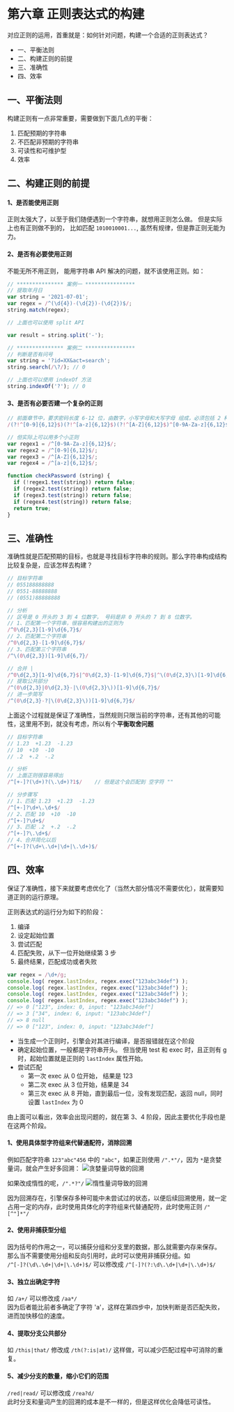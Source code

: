 # 第六章 正则表达式的构建
对应正则的运用，首重就是：如何针对问题，构建一个合适的正则表达式？
- 一、平衡法则
- 二、构建正则的前提
- 三、准确性
- 四、效率

## 一、平衡法则
构建正则有一点非常重要，需要做到下面几点的平衡：
1. 匹配预期的字符串
2. 不匹配非预期的字符串
3. 可读性和可维护型
4. 效率

## 二、构建正则的前提
#### 1、是否能使用正则
正则太强大了，以至于我们随便遇到一个字符串，就想用正则怎么做。 但是实际上也有正则做不到的， 比如匹配 `1010010001...`, 虽然有规律，但是靠正则无能为力。

#### 2、是否有必要使用正则
不能无所不用正则， 能用字符串 API 解决的问题，就不该使用正则。如：
```js
// *************** 案例一 ****************
// 提取年月日
var string = '2021-07-01';
var regex = /^(\d{4})-(\d{2})-(\d{2})$/;
string.match(regex);

// 上面也可以使用 split API

var result = string.split('-');

// *************** 案例二 ****************
// 判断是否有问号
var string = '?id=XX&act=search';
string.search(/\?/); // 0

// 上面也可以使用 indexOf 方法
string.indexOf('?'); // 0
```

#### 3、是否有必要否建一个复杂的正则
```js
// 前面章节中，要求密码长度 6-12 位，由数字，小写字母和大写字母 组成，必须包括 2 种字符。
/(?!^[0-9]{6,12}$)(?!^[a-z]{6,12}$)(?!^[A-Z]{6,12}$)^[0-9A-Za-z]{6,12}$/

// 但实际上可以用多个小正则
var regex1 = /^[0-9A-Za-z]{6,12}$/;
var regex2 = /^[0-9]{6,12}$/;
var regex3 = /^[A-Z]{6,12}$/;
var regex4 = /^[a-z]{6,12}$/;

function checkPassword (string) {
  if (!regex1.test(string)) return false;
  if (regex2.test(string)) return false;
  if (regex3.test(string)) return false;
  if (regex4.test(string)) return false;
  return true;
}
```

## 三、准确性
准确性就是匹配预期的目标，也就是寻找目标字符串的规则。那么字符串构成结构比较复杂是，应该怎样去构建？
```js
// 目标字符串
// 055188888888
// 0551-88888888
// (0551)88888888

// 分析
// 区号是 0 开头的 3 到 4 位数字， 号码是非 0 开头的 7 到 8 位数字。
// 1、匹配第一个字符串，很容易构建出的正则为
/^0\d{2,3}[1-9]\d{6,7}$/
// 2、匹配第二个字符串
/^0\d{2,3}-[1-9]\d{6,7}$/
// 3、匹配第三个字符串
/^\(0\d{2,3})[1-9]\d{6,7}/

// 合并 | 
/^0\d{2,3}[1-9]\d{6,7}$|^0\d{2,3}-[1-9]\d{6,7}$|^\(0\d{2,3}\)[1-9]\d{6,7}$/
// 提取公共部分
/^(0\d{2,3}|0\d{2,3}-|\(0\d{2,3}\))[1-9]\d{6,7}$/
// 进一步简写
/^(0\d{2,3}-?|\(0\d{2,3}\))[1-9]\d{6,7}$/
```
上面这个过程就是保证了准确性，当然规则只限当前的字符串，还有其他的可能性，这里用不到，就没有考虑，所以有个**平衡取舍问题**

```js
// 目标字符串
// 1.23  +1.23  -1.23
// 10  +10  -10
// .2  +.2  -.2

// 分析
// 上面正则很容易得出
/^[+-]?(\d+)?(\.\d+)?1$/    // 但是这个会匹配到 空字符 ""

// 分步骤写
// 1、匹配 1.23  +1.23  -1.23
/^[+-]?\d+\.\d+$/
// 2、匹配 10  +10  -10
/^[+-]?\d+$/
// 3、匹配 .2  +.2  -.2
/^[+-]?\.\d+$/
// 4、合并简化以后
/^[+-]?(\d+\.\d+|\d+|\.\d+)$/
```
## 四、效率
保证了准确性，接下来就要考虑优化了（当然大部分情况不需要优化），就需要知道正则的运行原理。

正则表达式的运行分为如下的阶段：
1. 编译
2. 设定起始位置
3. 尝试匹配
4. 匹配失败，从下一位开始继续第 3 步
5. 最终结果，匹配成功或者失败

```js
var regex = /\d+/g;
console.log( regex.lastIndex, regex.exec("123abc34def") );
console.log( regex.lastIndex, regex.exec("123abc34def") );
console.log( regex.lastIndex, regex.exec("123abc34def") );
console.log( regex.lastIndex, regex.exec("123abc34def") );
// => 0 ["123", index: 0, input: "123abc34def"]
// => 3 ["34", index: 6, input: "123abc34def"]
// => 8 null
// => 0 ["123", index: 0, input: "123abc34def"]
```
- 当生成一个正则时，引擎会对其进行编译，是否报错就在这个阶段
- 确定起始位置，一般都是字符串开头。 但当使用 test 和 exec 时，且正则有 g 时，起始位置就是正则的 `lastIndex` 属性开始。
- 尝试匹配
  - 第一次 exec 从 0 位开始， 结果是 123
  - 第二次 exec 从 3 位开始，结果是 34
  - 第三次 exec 从 8 开始，直到最后一位，没有发现匹配，返回 null，同时设置 `lastIndex` 为 0

由上面可以看出，效率会出现问题的，就在第 3、4 阶段，因此主要优化手段也是在这两个阶段。

#### 1、使用具体型字符组来代替通配符，消除回溯
例如匹配字符串 `123"abc"456` 中的 `"abc"`，如果正则使用 `/".*"/`，因为 `*`是贪婪量词，就会产生好多回溯：
![贪婪量词导致的回溯](/images/regex-构建.png)

如果改成惰性的呢，`/".*?"/`
![惰性量词导致的回溯](/images/regex-构建1.png)

因为回溯存在，引擎保存多种可能中未尝试过的状态，以便后续回溯使用，就一定占用一定的内存，此时使用具体化的字符组来代替通配符，此时使用正则 `/"[^"]*"/`

#### 2、使用非捕获型分组
因为括号的作用之一，可以捕获分组和分支里的数据，那么就需要内存来保存。<br/>
那么当不需要使用分组和反向引用时，此时可以使用非捕获分组。如<br/>
`/^[-]?(\d\.\d+|\d+|\.\d+)$/` 可以修改成 `/^[-]?(?:\d\.\d+|\d+|\.\d+)$/`

#### 3、独立出确定字符
如 `/a+/` 可以修改成 `/aa*/`<br/>
因为后者能比前者多确定了字符 'a'，这样在第四步中，加快判断是否匹配失败，进而加快移位的速度。

#### 4、提取分支公共部分
如 `/this|that/` 修改成 `/th(?:is|at)/`
这样做，可以减少匹配过程中可消除的重复。

#### 5、减少分支的数量，缩小它们的范围
`/red|read/` 可以修改成 `/rea?d/`<br/>
此时分支和量词产生的回溯的成本是不一样的，但是这样优化会降低可读性。

